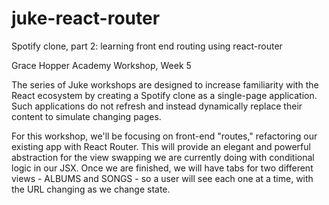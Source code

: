 # juke-react-router
Spotify clone, part 2: learning front end routing using react-router

Grace Hopper Academy Workshop, Week 5

The series of Juke workshops are designed to increase familiarity with the React
ecosystem by creating a Spotify clone as a single-page application. Such 
applications do not refresh and instead dynamically replace their content to 
simulate changing pages.

For this workshop, we'll be focusing on front-end "routes," refactoring our 
existing app with React Router. This will provide an elegant and powerful 
abstraction for the view swapping we are currently doing with conditional logic 
in our JSX. Once we are finished, we will have tabs for two different views - 
ALBUMS and SONGS - so a user will see each one at a time, with the URL changing 
as we change state.
